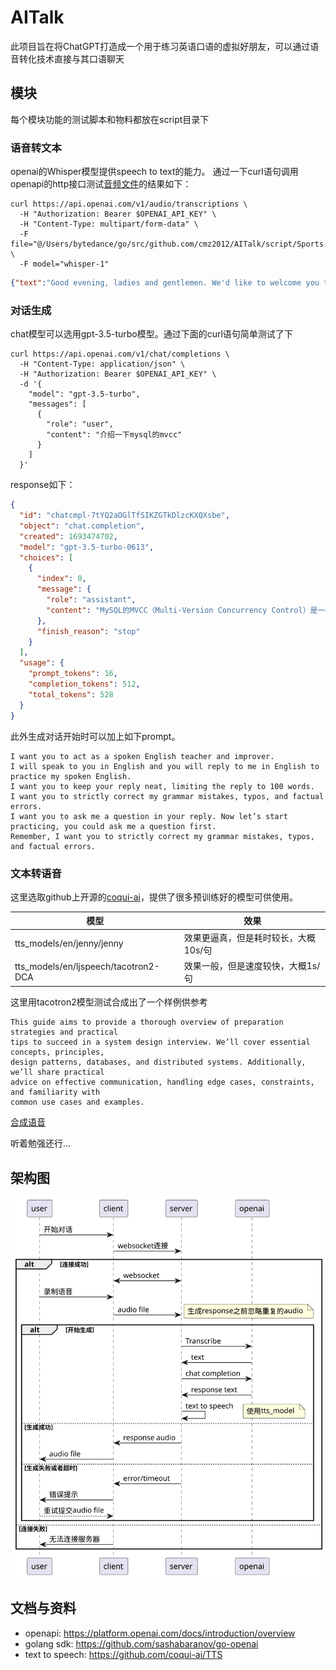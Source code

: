 # AITalk
此项目旨在将ChatGPT打造成一个用于练习英语口语的虚拟好朋友，可以通过语音转化技术直接与其口语聊天

## 模块
每个模块功能的测试脚本和物料都放在script目录下
### 语音转文本
openai的Whisper模型提供speech to text的能力。
通过一下curl语句调用openapi的http接口测试[音频文件](file://./script/Sports.wav)的结果如下：
```shell
curl https://api.openai.com/v1/audio/transcriptions \
  -H "Authorization: Bearer $OPENAI_API_KEY" \
  -H "Content-Type: multipart/form-data" \
  -F file="@/Users/bytedance/go/src/github.com/cmz2012/AITalk/script/Sports.wav" \
  -F model="whisper-1"
```
```json
{"text":"Good evening, ladies and gentlemen. We'd like to welcome you to Blue Danube Radio's broadcast of the..."}
```

### 对话生成
chat模型可以选用gpt-3.5-turbo模型。通过下面的curl语句简单测试了下
```shell
curl https://api.openai.com/v1/chat/completions \
  -H "Content-Type: application/json" \
  -H "Authorization: Bearer $OPENAI_API_KEY" \
  -d '{
    "model": "gpt-3.5-turbo",
    "messages": [
      {
        "role": "user",
        "content": "介绍一下mysql的mvcc"
      }
    ]
  }'
```
response如下：
```json
{
  "id": "chatcmpl-7tYQ2aOGlTfSIKZGTkDlzcKXQXsbe",
  "object": "chat.completion",
  "created": 1693474702,
  "model": "gpt-3.5-turbo-0613",
  "choices": [
    {
      "index": 0,
      "message": {
        "role": "assistant",
        "content": "MySQL的MVCC（Multi-Version Concurrency Control）是一种并发控制机制，用于处理在并发环境下多个事务同时访问数据库的情况。\n\nMVCC基于对数据库中的每个数据行添加版本号的方。原始数据行及其版本号被保留在数据库中，以便其他事务可以继续读取旧版本的数据行，从而实现并发读。\n\nMVCC的主要工作原理有以下几个步骤：\n1. 插入操作：新插入的数据行将被赋予当前活动事务的并被赋予该版本的事务的结束时间点，然后一个新版本的数据行将被创建，并赋予新的版本号。其他事务仍然可以读取到旧版本的数据行。\n3. 删除操作：将被删除的数据行标记为已删除，并为其赋予该操作的高并发性能和减少锁的使用。\n\n但是，MVCC也有一些限制。由于每个数据行都需要保留多个版本，因此可能会增加存储空间的使用。此外，MVCC也无法解决所有并发问题，例如有些读操作可能会读取到已删除的数据行。\n\n总而言之，MySQL的MVCC是一种有效的并发控制机制，可以提高并发性能，同时也具有一些约束和限制。"
      },
      "finish_reason": "stop"
    }
  ],
  "usage": {
    "prompt_tokens": 16,
    "completion_tokens": 512,
    "total_tokens": 528
  }
}
```
此外生成对话开始时可以加上如下prompt。
```text
I want you to act as a spoken English teacher and improver. 
I will speak to you in English and you will reply to me in English to practice my spoken English. 
I want you to keep your reply neat, limiting the reply to 100 words. 
I want you to strictly correct my grammar mistakes, typos, and factual errors. 
I want you to ask me a question in your reply. Now let’s start practicing, you could ask me a question first. 
Remember, I want you to strictly correct my grammar mistakes, typos, and factual errors.
```

### 文本转语音
这里选取github上开源的[coqui-ai](https://github.com/coqui-ai/TTS)，提供了很多预训练好的模型可供使用。

| 模型                                   | 效果                     |
|--------------------------------------|------------------------|
| tts_models/en/jenny/jenny            | 效果更逼真，但是耗时较长，大概10s/句   |
| tts_models/en/ljspeech/tacotron2-DCA | 效果一般，但是速度较快，大概1s/句     |

这里用tacotron2模型测试合成出了一个样例供参考
```text
This guide aims to provide a thorough overview of preparation strategies and practical 
tips to succeed in a system design interview. We’ll cover essential concepts, principles, 
design patterns, databases, and distributed systems. Additionally, we’ll share practical 
advice on effective communication, handling edge cases, constraints, and familiarity with 
common use cases and examples.
```
[合成语音](file://./script/tts.wav)

听着勉强还行...

## 架构图
![avatar](./script/flow.svg)

## 文档与资料
* openapi: https://platform.openai.com/docs/introduction/overview
* golang sdk: https://github.com/sashabaranov/go-openai
* text to speech: https://github.com/coqui-ai/TTS